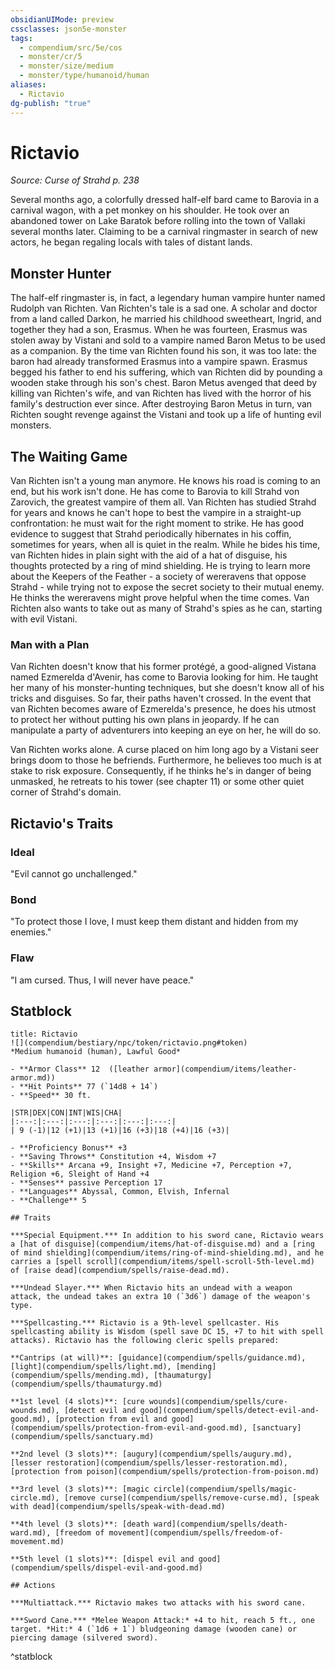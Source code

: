 ```yaml
---
obsidianUIMode: preview
cssclasses: json5e-monster
tags:
  - compendium/src/5e/cos
  - monster/cr/5
  - monster/size/medium
  - monster/type/humanoid/human
aliases:
  - Rictavio
dg-publish: "true"
---
```

# Rictavio
*Source: Curse of Strahd p. 238*  

Several months ago, a colorfully dressed half-elf bard came to Barovia in a carnival wagon, with a pet monkey on his shoulder. He took over an abandoned tower on Lake Baratok before rolling into the town of Vallaki several months later. Claiming to be a carnival ringmaster in search of new actors, he began regaling locals with tales of distant lands.

## Monster Hunter

The half-elf ringmaster is, in fact, a legendary human vampire hunter named Rudolph van Richten. Van Richten's tale is a sad one. A scholar and doctor from a land called Darkon, he married his childhood sweetheart, Ingrid, and together they had a son, Erasmus. When he was fourteen, Erasmus was stolen away by Vistani and sold to a vampire named Baron Metus to be used as a companion. By the time van Richten found his son, it was too late: the baron had already transformed Erasmus into a vampire spawn. Erasmus begged his father to end his suffering, which van Richten did by pounding a wooden stake through his son's chest. Baron Metus avenged that deed by killing van Richten's wife, and van Richten has lived with the horror of his family's destruction ever since. After destroying Baron Metus in turn, van Richten sought revenge against the Vistani and took up a life of hunting evil monsters.

## The Waiting Game

Van Richten isn't a young man anymore. He knows his road is coming to an end, but his work isn't done. He has come to Barovia to kill Strahd von Zarovich, the greatest vampire of them all. Van Richten has studied Strahd for years and knows he can't hope to best the vampire in a straight-up confrontation: he must wait for the right moment to strike. He has good evidence to suggest that Strahd periodically hibernates in his coffin, sometimes for years, when all is quiet in the realm. While he bides his time, van Richten hides in plain sight with the aid of a hat of disguise, his thoughts protected by a ring of mind shielding. He is trying to learn more about the Keepers of the Feather - a society of wereravens that oppose Strahd - while trying not to expose the secret society to their mutual enemy. He thinks the wereravens might prove helpful when the time comes. Van Richten also wants to take out as many of Strahd's spies as he can, starting with evil Vistani.

### Man with a Plan

 Van Richten doesn't know that his former protégé, a good-aligned Vistana named Ezmerelda d'Avenir, has come to Barovia looking for him. He taught her many of his monster-hunting techniques, but she doesn't know all of his tricks and disguises. So far, their paths haven't crossed. In the event that van Richten becomes aware of Ezmerelda's presence, he does his utmost to protect her without putting his own plans in jeopardy. If he can manipulate a party of adventurers into keeping an eye on her, he will do so.

Van Richten works alone. A curse placed on him long ago by a Vistani seer brings doom to those he befriends. Furthermore, he believes too much is at stake to risk exposure. Consequently, if he thinks he's in danger of being unmasked, he retreats to his tower (see chapter 11) or some other quiet corner of Strahd's domain.

## Rictavio's Traits

### Ideal

"Evil cannot go unchallenged."

### Bond

"To protect those I love, I must keep them distant and hidden from my enemies."

### Flaw

"I am cursed. Thus, I will never have peace."

## Statblock

```ad-statblock
title: Rictavio
![](compendium/bestiary/npc/token/rictavio.png#token)
*Medium humanoid (human), Lawful Good*

- **Armor Class** 12  ([leather armor](compendium/items/leather-armor.md))
- **Hit Points** 77 (`14d8 + 14`)
- **Speed** 30 ft.

|STR|DEX|CON|INT|WIS|CHA|
|:---:|:---:|:---:|:---:|:---:|:---:|
| 9 (-1)|12 (+1)|13 (+1)|16 (+3)|18 (+4)|16 (+3)|

- **Proficiency Bonus** +3
- **Saving Throws** Constitution +4, Wisdom +7
- **Skills** Arcana +9, Insight +7, Medicine +7, Perception +7, Religion +6, Sleight of Hand +4
- **Senses** passive Perception 17
- **Languages** Abyssal, Common, Elvish, Infernal
- **Challenge** 5

## Traits

***Special Equipment.*** In addition to his sword cane, Rictavio wears a [hat of disguise](compendium/items/hat-of-disguise.md) and a [ring of mind shielding](compendium/items/ring-of-mind-shielding.md), and he carries a [spell scroll](compendium/items/spell-scroll-5th-level.md) of [raise dead](compendium/spells/raise-dead.md).

***Undead Slayer.*** When Rictavio hits an undead with a weapon attack, the undead takes an extra 10 (`3d6`) damage of the weapon's type.

***Spellcasting.*** Rictavio is a 9th-level spellcaster. His spellcasting ability is Wisdom (spell save DC 15, +7 to hit with spell attacks). Rictavio has the following cleric spells prepared:

**Cantrips (at will)**: [guidance](compendium/spells/guidance.md), [light](compendium/spells/light.md), [mending](compendium/spells/mending.md), [thaumaturgy](compendium/spells/thaumaturgy.md)

**1st level (4 slots)**: [cure wounds](compendium/spells/cure-wounds.md), [detect evil and good](compendium/spells/detect-evil-and-good.md), [protection from evil and good](compendium/spells/protection-from-evil-and-good.md), [sanctuary](compendium/spells/sanctuary.md)

**2nd level (3 slots)**: [augury](compendium/spells/augury.md), [lesser restoration](compendium/spells/lesser-restoration.md), [protection from poison](compendium/spells/protection-from-poison.md)

**3rd level (3 slots)**: [magic circle](compendium/spells/magic-circle.md), [remove curse](compendium/spells/remove-curse.md), [speak with dead](compendium/spells/speak-with-dead.md)

**4th level (3 slots)**: [death ward](compendium/spells/death-ward.md), [freedom of movement](compendium/spells/freedom-of-movement.md)

**5th level (1 slots)**: [dispel evil and good](compendium/spells/dispel-evil-and-good.md)

## Actions

***Multiattack.*** Rictavio makes two attacks with his sword cane.

***Sword Cane.*** *Melee Weapon Attack:* +4 to hit, reach 5 ft., one target. *Hit:* 4 (`1d6 + 1`) bludgeoning damage (wooden cane) or piercing damage (silvered sword).
```
^statblock